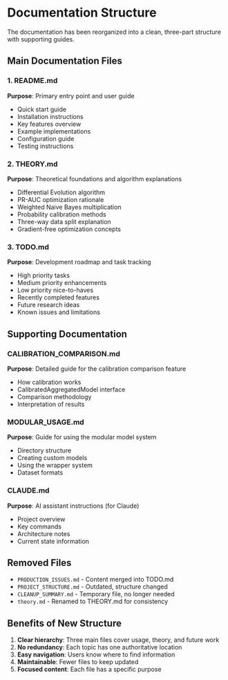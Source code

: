# Documentation Structure

The documentation has been reorganized into a clean, three-part structure with supporting guides.

## Main Documentation Files

### 1. README.md
**Purpose**: Primary entry point and user guide
- Quick start guide
- Installation instructions
- Key features overview
- Example implementations
- Configuration guide
- Testing instructions

### 2. THEORY.md
**Purpose**: Theoretical foundations and algorithm explanations
- Differential Evolution algorithm
- PR-AUC optimization rationale
- Weighted Naive Bayes multiplication
- Probability calibration methods
- Three-way data split explanation
- Gradient-free optimization concepts

### 3. TODO.md
**Purpose**: Development roadmap and task tracking
- High priority tasks
- Medium priority enhancements
- Low priority nice-to-haves
- Recently completed features
- Future research ideas
- Known issues and limitations

## Supporting Documentation

### CALIBRATION_COMPARISON.md
**Purpose**: Detailed guide for the calibration comparison feature
- How calibration works
- CalibratedAggregatedModel interface
- Comparison methodology
- Interpretation of results

### MODULAR_USAGE.md
**Purpose**: Guide for using the modular model system
- Directory structure
- Creating custom models
- Using the wrapper system
- Dataset formats

### CLAUDE.md
**Purpose**: AI assistant instructions (for Claude)
- Project overview
- Key commands
- Architecture notes
- Current state information

## Removed Files
- `PRODUCTION_ISSUES.md` - Content merged into TODO.md
- `PROJECT_STRUCTURE.md` - Outdated, structure changed
- `CLEANUP_SUMMARY.md` - Temporary file, no longer needed
- `theory.md` - Renamed to THEORY.md for consistency

## Benefits of New Structure
1. **Clear hierarchy**: Three main files cover usage, theory, and future work
2. **No redundancy**: Each topic has one authoritative location
3. **Easy navigation**: Users know where to find information
4. **Maintainable**: Fewer files to keep updated
5. **Focused content**: Each file has a specific purpose